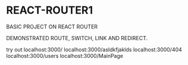 # REACT-ROUTER1
BASIC PROJECT ON REACT ROUTER

DEMONSTRATED ROUTE, SWITCH, LINK AND REDIRECT.

try out 
localhost:3000/
localhost:3000/asldkfjaklds
localhost:3000/404
localhost:3000/users
localhost:3000/MainPage


